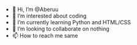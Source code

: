 - 👋 Hi, I’m @Aberuu
- 👀 I’m interested about coding
- 🌱 I’m currently learning Python and HTML/CSS
- 💞️ I’m looking to collaborate on nothing
- 📫 How to reach me same

<!---
Aberuu/Aberuu is a ✨ special ✨ repository because its `README.md` (this file) appears on your GitHub profile.
You can click the Preview link to take a look at your changes.
--->
